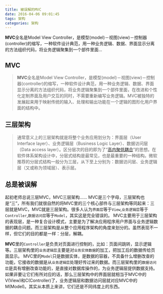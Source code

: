```yaml
---
title: 被误解的MVC
date: 2016-04-06 09:01:45
tags: 架构
categories: 架构
---
```

**MVC**全名是Model View Controller，是模型(model)－视图(view)－控制器(controller)的缩写，一种软件设计典范，用一种业务逻辑、数据、界面显示分离的方法组织代码，将业务逻辑聚集到一个部件里面...

<!-- more -->

## MVC

>**MVC**全名是Model View Controller，是模型(model)－视图(view)－控制器(controller)的缩写，一种软件设计典范，用一种业务逻辑、数据、界面显示分离的方法组织代码，将业务逻辑聚集到一个部件里面，在改进和个性化定制界面及用户交互的同时，不需要重新编写业务逻辑。MVC被独特的发展起来用于映射传统的输入、处理和输出功能在一个逻辑的图形化用户界面的结构中。

<!--more-->
## 三层架构
>通常意义上的三层架构就是将整个业务应用划分为：界面层（User Interface layer）、业务逻辑层（Business Logic Layer）、数据访问层（Data access layer）。区分层次的目的即为了“[高内聚低耦合](http://baike.baidu.com/view/3082578.htm)”的思想。在软件体系架构设计中，分层式结构是最常见，也是最重要的一种结构。微软推荐的分层式结构一般分为三层，从下至上分别为：数据访问层、业务逻辑层（又或称为领域层）、表示层。

## 总是被误解

起初老师总说三层MVC，MVC三层架构……
MVC是三个字母，三层架构也是“三”，所有我们就很自然的将MVC里的三个核心部件与三层架构等同起来：三层就是MVC，MVC就是三层架构。很多人认为`界面层`等于`View`,`业务逻辑层`等于`Controller`,`数据访问层`等于`Model`，其实这是完全错误的。 
MVC主要用于三层架构的表现层，是一种复合设计模式，主要是为了解决应用程序用户界面与业务逻辑数据的耦合问题。而三层架构是从整个应用程序架构的角度来划分的。虽然表现不一样，但它们的目的都是一样：分层，解耦。

**MVC**里的`Controller`是负责对页面进行控制的，比如：页面间跳转，显示逻辑等。三层架构里的`业务逻辑层`主要是对`业务实体数据`的加工，把加工后的数据传给页面显示。 MVC里的`Model`只是数据实体，是数据的容器，不具备什么增删改查的功能，它接收的数据是从`业务逻辑层`处理好传过来的数据。而三层架构里的`数据访问层`是具有增删改查功能的，是直接对数据库操作的，为业务逻辑层提供数据支持。
如果非要让它们有所对应的话，那么三层架构中的界面层就相当于MVC中的V(View)和C(Controller)了，业务逻辑层和数据访问层就对应MVC中的M(Model)。其实从本质上来讲，它们还是不同纬度上的东西。

